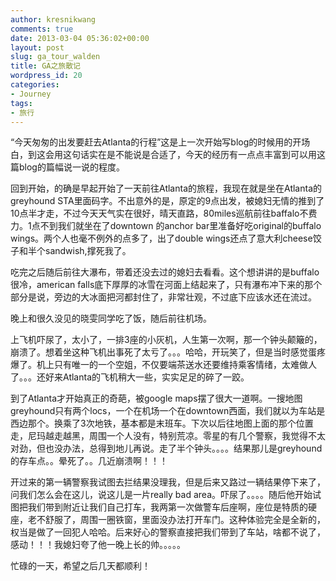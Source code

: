 ```yaml
---
author: kresnikwang
comments: true
date: 2013-03-04 05:36:02+00:00
layout: post
slug: ga_tour_walden
title: GA之旅散记
wordpress_id: 20
categories:
- Journey
tags:
- 旅行
---
```






“今天匆匆的出发要赶去Atlanta的行程”这是上一次开始写blog的时候用的开场白，到这会用这句话实在是不能说是合适了，今天的经历有一点点丰富到可以用这篇blog的篇幅说一说的程度。




  





回到开始，的确是早起开始了一天前往Atlanta的旅程，我现在就是坐在Atlanta的greyhound
STA里面码字。不出意外的是，原定的9点出发，被媳妇无情的推到了10点半才走，不过今天天气实在很好，晴天直路，80miles巡航前往baffalo不费力。1点不到我们就坐在了downtown
的anchor bar里准备好吃original的buffalo wings。两个人也毫不例外的点多了，出了double
wings还点了意大利cheese饺子和半个sandwish,撑死我了。




  





吃完之后随后前往大瀑布，带着还没去过的媳妇去看看。这个想讲讲的是buffalo很冷，american
falls底下厚厚的冰雪在河面上结起来了，只有瀑布冲下来的那个部分是说，旁边的大冰面把河都封住了，非常壮观，不过底下应该水还在流过。




  





晚上和很久没见的晓雯同学吃了饭，随后前往机场。




  






上飞机吓尿了，太小了，一排3座的小灰机，人生第一次啊，那一个钟头颠簸的，崩溃了。想着坐这种飞机出事死了太亏了。。。哈哈，开玩笑了，但是当时感觉蛋疼爆了。机上只有唯一的一个空姐，不仅要端茶送水还要维持乘客情绪，太难做人了。。。还好来Atlanta的飞机稍大一些，实实足足的碎了一跤。




  





到了Atlanta才开始真正的奇葩，被google
maps摆了很大一道啊。一搜地图greyhound只有两个locs，一个在机场一个在downtown西面，我们就以为车站是西边那个。换乘了3次地铁，基本都是末班车。下次以后往地图上面的那个位置走，尼玛越走越黑，周围一个人没有，特别荒凉。零星的有几个警察，我觉得不太对劲，但也没办法，总得到地儿再说。走了半个钟头。。。。结果那儿是greyhound的存车点。。晕死了。。几近崩溃啊！！！




  






开过来的第一辆警察我试图去拦结果没理我，但是后来又路过一辆结果停下来了，问我们怎么会在这儿，说这儿是一片really bad
area。吓尿了。。。。随后他开始试图把我们带到附近让我们自己打车，我两第一次做警车后座啊，座位是特质的硬座，老不舒服了，周围一圈铁窗，里面没办法打开车门。这种体验完全是全新的，权当是做了一回犯人哈哈。后来好心的警察直接把我们带到了车站，啥都不说了，感动！！！我媳妇夸了他一晚上长的帅。。。。。




  





忙碌的一天，希望之后几天都顺利！



